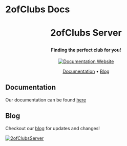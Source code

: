 # 2ofClubs Docs

<h1 align="center">
  <p align="center">2ofClubs Server</p>
  <h4 align="center">Finding the perfect club for you!</h4>
  <a href="https://2ofClubs.app><img src="https://avatars3.githubusercontent.com/u/64863952?s=400&u=293c427becbc89d1388ece6182462f14ad81d3a5&v=4" alt="2ofClubs"></a>
</h1>

<p align="center">
  <a href="https://2ofClubs.app"><img src="https://api.netlify.com/api/v1/badges/96222078-9b07-4beb-86fa-a982c73ba4cf/deploy-status" alt="Documentation Website"></a>
</p>

<p align="center">
  <a href="#documentation">Documentation</a> •
  <a href="#blog">Blog</a>
</p>

## Documentation
Our documentation can be found [here](https://2ofclubs.app/docs)

## Blog
Checkout our [blog](https://2ofclubs.app/blog) for updates and changes!

<a href="https://2ofClubs.app"><img src="https://user-images.githubusercontent.com/41246112/83603397-5d4d6800-a542-11ea-9dcd-3916bc86474d.png" alt="2ofClubsServer"/>
